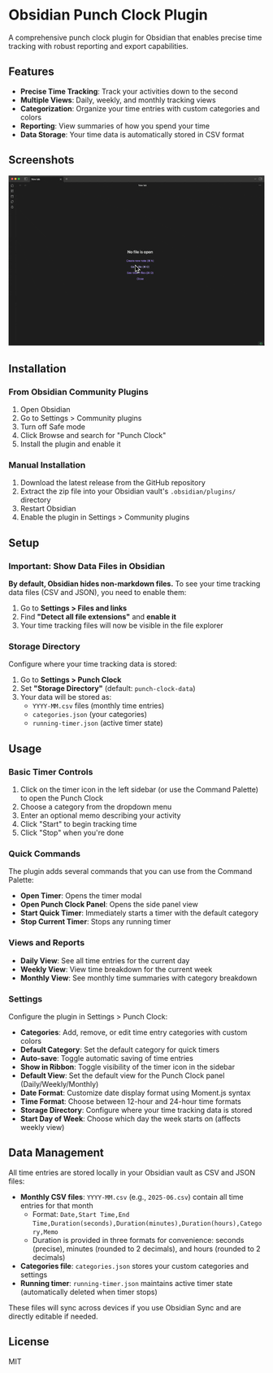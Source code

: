 # Obsidian Punch Clock Plugin

A comprehensive punch clock plugin for Obsidian that enables precise time tracking with robust reporting and export capabilities.

## Features

- **Precise Time Tracking**: Track your activities down to the second
- **Multiple Views**: Daily, weekly, and monthly tracking views
- **Categorization**: Organize your time entries with custom categories and colors
- **Reporting**: View summaries of how you spend your time
- **Data Storage**: Your time data is automatically stored in CSV format

## Screenshots

![Demo](./docs/images/punch-clock-demo.gif)


## Installation

### From Obsidian Community Plugins

1. Open Obsidian
2. Go to Settings > Community plugins
3. Turn off Safe mode
4. Click Browse and search for "Punch Clock"
5. Install the plugin and enable it

### Manual Installation

1. Download the latest release from the GitHub repository
2. Extract the zip file into your Obsidian vault's `.obsidian/plugins/` directory
3. Restart Obsidian
4. Enable the plugin in Settings > Community plugins

## Setup

### Important: Show Data Files in Obsidian

**By default, Obsidian hides non-markdown files.** To see your time tracking data files (CSV and JSON), you need to enable them:

1. Go to **Settings > Files and links**
2. Find **"Detect all file extensions"** and **enable it**
3. Your time tracking files will now be visible in the file explorer

### Storage Directory

Configure where your time tracking data is stored:

1. Go to **Settings > Punch Clock**
2. Set **"Storage Directory"** (default: `punch-clock-data`)
3. Your data will be stored as:
   - `YYYY-MM.csv` files (monthly time entries)
   - `categories.json` (your categories)
   - `running-timer.json` (active timer state)

## Usage

### Basic Timer Controls

1. Click on the timer icon in the left sidebar (or use the Command Palette) to open the Punch Clock
2. Choose a category from the dropdown menu
3. Enter an optional memo describing your activity
4. Click "Start" to begin tracking time
5. Click "Stop" when you're done

### Quick Commands

The plugin adds several commands that you can use from the Command Palette:

- **Open Timer**: Opens the timer modal
- **Open Punch Clock Panel**: Opens the side panel view
- **Start Quick Timer**: Immediately starts a timer with the default category
- **Stop Current Timer**: Stops any running timer

### Views and Reports

- **Daily View**: See all time entries for the current day
- **Weekly View**: View time breakdown for the current week
- **Monthly View**: See monthly time summaries with category breakdown

### Settings

Configure the plugin in Settings > Punch Clock:

- **Categories**: Add, remove, or edit time entry categories with custom colors
- **Default Category**: Set the default category for quick timers
- **Auto-save**: Toggle automatic saving of time entries
- **Show in Ribbon**: Toggle visibility of the timer icon in the sidebar
- **Default View**: Set the default view for the Punch Clock panel (Daily/Weekly/Monthly)
- **Date Format**: Customize date display format using Moment.js syntax
- **Time Format**: Choose between 12-hour and 24-hour time formats
- **Storage Directory**: Configure where your time tracking data is stored
- **Start Day of Week**: Choose which day the week starts on (affects weekly view)

## Data Management

All time entries are stored locally in your Obsidian vault as CSV and JSON files:

- **Monthly CSV files**: `YYYY-MM.csv` (e.g., `2025-06.csv`) contain all time entries for that month
  - Format: `Date,Start Time,End Time,Duration(seconds),Duration(minutes),Duration(hours),Category,Memo`
  - Duration is provided in three formats for convenience: seconds (precise), minutes (rounded to 2 decimals), and hours (rounded to 2 decimals)
- **Categories file**: `categories.json` stores your custom categories and settings
- **Running timer**: `running-timer.json` maintains active timer state (automatically deleted when timer stops)

These files will sync across devices if you use Obsidian Sync and are directly editable if needed.

## License

MIT